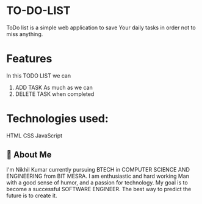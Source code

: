 # TO-DO-LIST
ToDo list is a simple web application to save Your daily tasks in order not to miss anything.

# Features
In this TODO LIST we can
1. ADD TASK
 As much as we can
2. DELETE TASK
  when completed

# Technologies used:
HTML
CSS
JavaScript

## 🚀 About Me
I'm Nikhil Kumar currently pursuing BTECH in COMPUTER SCIENCE AND ENGINEERING from BIT MESRA. 
I am enthusiastic and hard working Man with a good sense of humor, and a passion for technology.
My goal is to become a successful SOFTWARE ENGINEER. The best way to predict the future is to create it.







